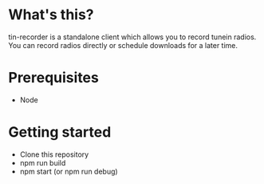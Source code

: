# What's this?
tin-recorder is a standalone client which allows you to record tunein radios. You can record radios directly or schedule downloads for a later time.

# Prerequisites
* Node

# Getting started
* Clone this repository
* npm run build
* npm start (or npm run debug)  

